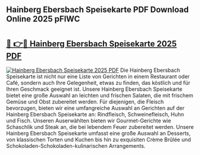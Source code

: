## Hainberg Ebersbach Speisekarte PDF Download Online 2025 pFlWC

# <h2><a href="http://gcds4v.nevu.top/?p=Hainberg+Ebersbach+Speisekarte">🔗 👉🔴 Hainberg Ebersbach Speisekarte 2025 PDF</a></h2>

[![Hainberg Ebersbach Speisekarte 2025 PDF](https://i.imgur.com/dBaPXMq.png)](http://gcds4v.nevu.top/?p=Hainberg+Ebersbach+Speisekarte)
Die Hainberg Ebersbach Speisekarte ist nicht nur eine Liste von Gerichten in einem Restaurant oder Café, sondern auch Ihre Gelegenheit, etwas zu finden, das köstlich und für Ihren Geschmack geeignet ist. Unsere Hainberg Ebersbach Speisekarte bietet eine große Auswahl an leichten und frischen Salaten, die mit frischem Gemüse und Obst zubereitet werden. Für diejenigen, die Fleisch bevorzugen, bieten wir eine umfangreiche Auswahl an Gerichten auf der Hainberg Ebersbach Speisekarte an: Rindfleisch, Schweinefleisch, Huhn und Fisch. Unseren Auserwählten bieten wir Gourmet-Gerichte wie Schaschlik und Steak an, die bei lebendem Feuer zubereitet werden. Unsere Hainberg Ebersbach Speisekarte umfasst eine große Auswahl an Desserts, von klassischen Torten und Kuchen bis hin zu exquisiten Crème Brûlée und Schokoladen-Schokoladen-kulinarischen Arrangements.
